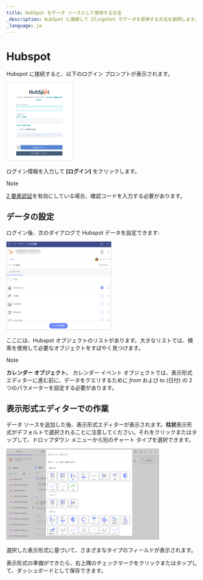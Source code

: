 ```yaml
---
title: HubSpot をデータ ソースとして使用する方法
_description: HubSpot に接続して Slingshot でデータを使用する方法を説明します。
_language: ja
---
```


# Hubspot

Hubspot に接続すると、以下のログイン プロンプトが表示されます。

<img src="images/hubspot-login.png" alt="Hubspot login prompt" class="responsive-img" width="35%"/>

ログイン情報を入力して **[ログイン]** をクリックします。

>[!NOTE]
>[2 要素認証](https://knowledge.hubspot.com/account/how-can-i-set-up-two-factor-authentication-for-my-hubspot-login)を有効にしている場合、確認コードを入力する必要があります。

## データの設定

ログイン後、次のダイアログで Hubspot データを設定できます:

<img src="../images/hubspot-data-source-details.png" alt="Set up your data dialog" class="responsive-img" width="55%"/>

ここには、Hubspot オブジェクトのリストがあります。大きなリストでは、検索を使用して必要なオブジェクトをすばやく見つけます。

>[!NOTE]
>**カレンダー オブジェクト**。
>カレンダー イベント オブジェクトでは、表示形式エディターに進む前に、データをクエリするために *from* および *to* (日付) の 2 つのパラメーターを設定する必要があります。

## 表示形式エディターでの作業

データ ソースを追加した後、表示形式エディターが表示されます。**柱状**表示形式がデフォルトで選択されることに注意してください。それをクリックまたはタップして、ドロップダウン メニューから別のチャート タイプを選択できます。

<img src="images/hubspot-chart-types.png" alt="List of chart types while using Hubspot as a data source" class="responsive-img" width="80%"/>

選択した表示形式に基づいて、さまざまなタイプのフィールドが表示されます。

表示形式の準備ができたら、右上隅のチェックマークをクリックまたはタップして、ダッシュボードとして保存できます。
